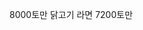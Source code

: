 <span style="color:#000ff;">8000</span><span style="font-family:AppleSDGothicNeo-Regular;color:#000ff;">토만</span> <span style="font-family:AppleSDGothicNeo-Regular;color:#000ff;">닭고기</span>
<span style="font-family:AppleSDGothicNeo-Regular;color:#000ff;">라면</span> <span style="color:#000ff;">7200</span><span style="font-family:AppleSDGothicNeo-Regular;color:#000ff;">토만</span>